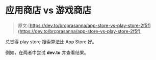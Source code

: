 # 应用商店 vs 游戏商店

> 原文:[https://dev.to/brcprasanna/app-store-vs-play-store-2f5f](https://dev.to/brcprasanna/app-store-vs-play-store-2f5f)

总觉得 play store 搜索算法比 App Store 好。

例如，在两者中尝试 **dev.to** 并查看结果。